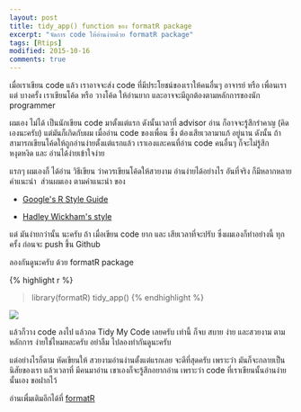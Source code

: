 ```yaml
---
layout: post
title: tidy_app() function ของ formatR package
excerpt: "จัดการ code ให้อ่านง่ายด้วย formatR package"
tags: [Rtips]
modified: 2015-10-16
comments: true
---
```


เมื่อเราเขียน code แล้ว เราอาจจะส่ง code ที่มีประโยชน์ของเราให้คนอื่นๆ อาจารย์ หรือ เพื่อนเรา แต่ บางครั้ง เราเขียนโค้ด หรือ วางโค้ด ให้อ่านยาก และอาจจะมีถูกต้องตามหลักการของนัก programmer

ผมเอง ไม่ได้ เป็นนักเขียน code มาตั้งแต่แรก ดังนั้นเวลาที่ advisor อ่าน ก็อาจจะรู้สึกรำคาญ (คิดเองนะครับ) แต่มันก็เกิดกับผม เมื่ออ่าน code ของเพื่อน ซึ่ง ต้องเสียเวลามาแก้ อยู่นาน ดังนั้น ถ้าสามารถเขียนโค้ดให้ถูกอ่านง่ายตั้งแต่แรกแล้ว เราเองและคนที่อ่าน code คนอื่นๆ ก็จะไม่รู้สึกหงุดหงิด และ อ่านได้ง่ายเข้าใจง่าย

แรกๆ ผมเองก็ ได้อ่าน วิธีเขียน ว่าควรเขียนโค้ดให้สวยงาม อ่านง่ายได้อย่างไร อันที่จริง ก็มีหลากหลายคำแนะนำ  ส่วนผมเอง ตามคำแนะนำ ของ

- [Google's R Style Guide](https://google-styleguide.googlecode.com/svn/trunk/Rguide.xml)


- [Hadley Wickham's style](http://adv-r.had.co.nz/Style.html)

แต่ มันง่ายกว่านั้น นะครับ ถ้า เมื่อเขียน code ยาก และ เสียเวลาที่จะปรับ ซึ่งผมเองก็ทำอย่างนี้ ทุกครั้ง ก่อนจะ push ขึ้น Github

ลองกันดูนะครับ ด้วย formatR package

{% highlight r %}
> library(formatR)
> tidy_app()
{% endhighlight %}


<div style="test-align:center"><img src="https://rthaisblog.files.wordpress.com/2015/10/screen-shot-2015-10-28-at-08-07-04.png"></div>

แล้วก็วาง code ลงไป แล้วกด Tidy My Code เลยครับ เท่านี้ ก็จบ สบาย ง่าย และสวยงาม ตามหลักการ ง่ายใช่ไหมหละครับ อย่าลืม ไปลองทำกันดูนะครับ

แต่อย่างไรก็ตาม หัดเขียนให้ สวยงามอ่านง่านตั้งแต่แรกเลย จะดีที่สุดครับ เพราะว่า มันก็จะกลายเป็นนิสัยของเรา แล้วเวลาที่ มีคนมาอ่าน เขาเองก็จะรู้สึกอยากอ่าน เพราะว่า code ที่เราเขียนนั้นอ่านง่าย นั้นเอง ขอฝากไว้

อ่านเพื่มเติมอีกได้ที่ [formatR](https://cran.r-project.org/web/packages/formatR/vignettes/formatR.html)
